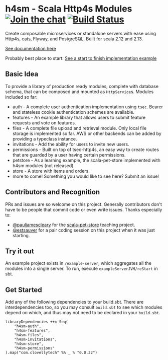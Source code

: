 h4sm - Scala Http4s Modules [![Join the chat][gitter-badge]][gitter-url] [![Build Status][travis-badge]][travis-url]
============


Create composable microservices or standalone servers with ease using Http4s, cats, Flyway, and PostgreSQL. Built for scala 2.12 and 2.13.

[See documentation here](https://clovellytech.github.io/http4s-modules)

Probably best place to start: [See a start to finish implementation example](https://clovellytech.github.io/http4s-modules/docs/by-example/petstore/)

Basic Idea
---
To provide a library of production ready modules, complete with database schema, that can be composed and mounted as `HttpService`s. Modules included so far:

* auth - A complete user authentication implementation using `tsec`. Bearer and stateless cookie authentication schemes are available.
* features - An example library that allows users to submit feature requests and vote on features.
* files - A complete file upload and retrieval module. Only local file storage is implemented so far. AWS or other backends can be added by providing a typeclass instance.
* invitations - Add the ability for users to invite new users.
* permissions - Built on top of tsec-http4s, an easy way to create routes that are guarded by a user having certain permissions.
* petstore - As a learning example, the scala-pet-store implemented with h4sm modules (not released)
* store - A store with items and orders.
* more to come! Something you would like to see here? Submit an issue!

Contributors and Recognition
---
PRs and issues are so welcome on this project. Generally contributors don't have to be people that commit code or even write issues. Thanks especially to:

* [@pauljamescleary](https://github.com/pauljamescleary) for the [scala-pet-store](https://github.com/pauljamescleary/scala-pet-store) teaching project.
* [@estsauver](https://github.com/estsauver) for a pair coding session on this project when it was just starting.


Try it out
---
An example project exists in `/example-server`, which aggregates all the modules into a single server. To run, execute `exampleServerJVM/reStart` in sbt.

Get Started
---
Add any of the following dependencies to your build.sbt. There are interdependencies too, so you may consult `build.sbt` to see which modules depend on which, and thus may not need to be declared in your `build.sbt`.

```
libraryDependencies ++= Seq(
	"h4sm-auth",
	"h4sm-features",
	"h4sm-files",
	"h4sm-invitations",
    "h4sm-store",
	"h4sm-permissions"
).map("com.clovellytech" %% _ % "0.0.32")
```


[gitter-badge]: https://badges.gitter.im/clovellytech/http4s-modules.svg
[gitter-url]: https://gitter.im/clovellytech/http4s-modules?utm_source=badge&utm_medium=badge&utm_campaign=pr-badge&utm_content=badge
[travis-badge]: https://travis-ci.com/clovellytech/http4s-modules.svg?branch=master
[travis-url]: https://travis-ci.com/clovellytech/http4s-modules
